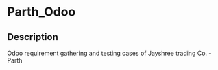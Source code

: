 # Parth_Odoo

## Description
Odoo requirement gathering and testing cases of Jayshree trading Co. - Parth
